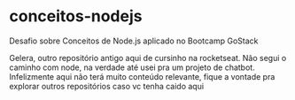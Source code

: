 # conceitos-nodejs
Desafio sobre Conceitos de Node.js aplicado no Bootcamp GoStack

Gelera, outro repositório antigo aqui de cursinho na rocketseat. Não segui o caminho com node, na verdade até usei pra um projeto de chatbot. Infelizmente aqui não terá muito conteúdo relevante, fique a vontade pra explorar outros repositórios caso vc tenha caido aqui
